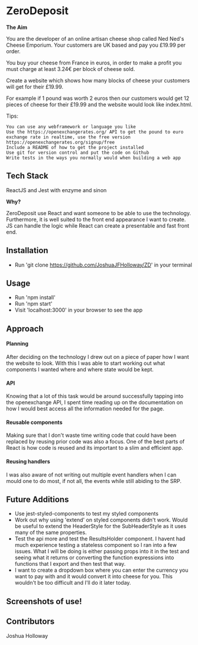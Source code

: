 # ZeroDeposit

**The Aim**

You are the developer of an online artisan cheese shop called Ned Ned's Cheese Emporium. Your customers are UK based and pay you £19.99 per order.

You buy your cheese from France in euros, in order to make a profit you must charge at least 3.24€ per block of cheese sold.

Create a website which shows how many blocks of cheese your customers will get for their £19.99.

For example if 1 pound was worth 2 euros then our customers would get 12 pieces of cheese for their £19.99 and the website would look like index.html.

Tips:

    You can use any webframework or language you like
    Use the https://openexchangerates.org/ API to get the pound to euro exchange rate in realtime, use the free version https://openexchangerates.org/signup/free
    Include a README of how to get the project installed
    Use git for version control and put the code on Github
    Write tests in the ways you normally would when building a web app

## Tech Stack

ReactJS and Jest with enzyme and sinon

**Why?**

ZeroDeposit use React and want someone to be able to use the technology. Furthermore,
it is well suited to the front end appearance I want to create. JS can handle the logic while
React can create a presentable and fast front end.


## Installation

- Run 'git clone https://github.com/JoshuaJFHolloway/ZD' in your terminal


## Usage

- Run 'npm install'
- Run 'npm start'
- Visit 'localhost:3000' in your browser to see the app


## Approach

#### Planning

After deciding on the technology I drew out on a piece of paper how I want the website to look. With this
I was able to start working out what components I wanted where and where state would be kept.

#### API

Knowing that a lot of this task would be around successfully tapping into the openexchange API, I spent time
reading up on the documentation on how I would best access all the information needed for the page.

#### Reusable components

Making sure that I don't waste time writing code that could have been replaced by reusing prior code was 
also a focus. One of the best parts of React is how code is reused and its important to a slim and efficient app.

#### Reusing handlers

I was also aware of not writing out multiple event handlers when I can mould one to do most, if not all, the events
while still abiding to the SRP. 


## Future Additions

- Use jest-styled-components to test my styled components
- Work out why using 'extend' on styled components didn't work. Would be useful to extend the HeaderStyle for the SubHeaderStyle as it uses many of the same properties.
- Test the api more and test the ResultsHolder component. I havent had much experience testing a stateless component
so I ran into a few issues. What I will be doing is either passing props into it in the test and seeing what it returns
or converting the function expressions into functions that I export and then test that way.
- I want to create a dropdown box where you can enter the currency you want to pay with and it would convert it into
cheese for you. This wouldn't be too difficult and I'll do it later today.

## Screenshots of use!

<a href="" border="0"></a>

## Contributors

Joshua Holloway